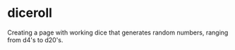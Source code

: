 # diceroll
Creating a page with working dice that generates random numbers, ranging from d4's to d20's.
